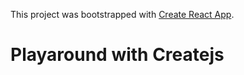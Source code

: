 This project was bootstrapped with [Create React App](https://github.com/facebookincubator/create-react-app).

# Playaround with Createjs  